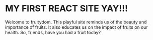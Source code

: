 # MY FIRST REACT SITE YAY!!!

Welcome to fruitydom. This playful site reminds us of the beauty and importance of fruits. It also educates us on the impact of fruits on our health. So, friends, have you had a fruit today?
